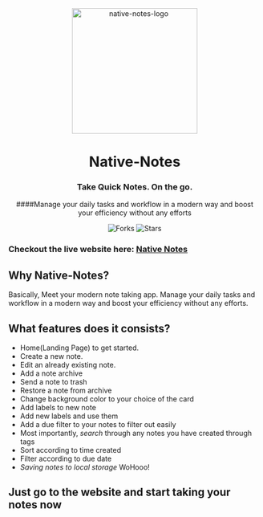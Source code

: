 <div align="center">

<img src="https://res.cloudinary.com/do5ez3xws/image/upload/v1648312954/notes_1_tgrb5s.svg" alt="native-notes-logo" width="250" height="250" />
  
# Native-Notes

### Take Quick Notes. On the go.

####Manage your daily tasks and workflow in a modern way and boost your efficiency without any efforts

![Forks](https://img.shields.io/github/forks/hinanshisuthar/native-notes)
![Stars](https://img.shields.io/github/stars/hinanshisuthar/native-notes)

</div>


### Checkout the live website here: [Native Notes](https://native-notes.netlify.app/)


## Why Native-Notes?
Basically, Meet your modern note taking app.
Manage your daily tasks and workflow in a modern way and boost your efficiency without any efforts.



## What features does it consists?

- Home(Landing Page) to get started.
- Create a new note.
- Edit an already existing note.
- Add a note archive
- Send a note to trash
- Restore a note from archive
- Change background color to your choice of the card
- Add labels to new note
- Add new labels and use them
- Add a due filter to your notes to filter out easily
- Most importantly, *search* through any notes you have created through tags
- Sort according to time created
- Filter according to due date
- *Saving notes to local storage* WoHooo!

## Just go to the website and start taking your notes now

